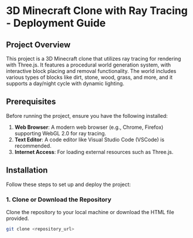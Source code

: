 # 3D Minecraft Clone with Ray Tracing - Deployment Guide

## Project Overview
This project is a 3D Minecraft clone that utilizes ray tracing for rendering with Three.js. It features a procedural world generation system, with interactive block placing and removal functionality. The world includes various types of blocks like dirt, stone, wood, grass, and more, and it supports a day/night cycle with dynamic lighting.

## Prerequisites

Before running the project, ensure you have the following installed:

1. **Web Browser**: A modern web browser (e.g., Chrome, Firefox) supporting WebGL 2.0 for ray tracing.
2. **Text Editor**: A code editor like Visual Studio Code (VSCode) is recommended.
3. **Internet Access**: For loading external resources such as Three.js.

## Installation

Follow these steps to set up and deploy the project:

### 1. Clone or Download the Repository
Clone the repository to your local machine or download the HTML file provided.

```bash
git clone <repository_url>
